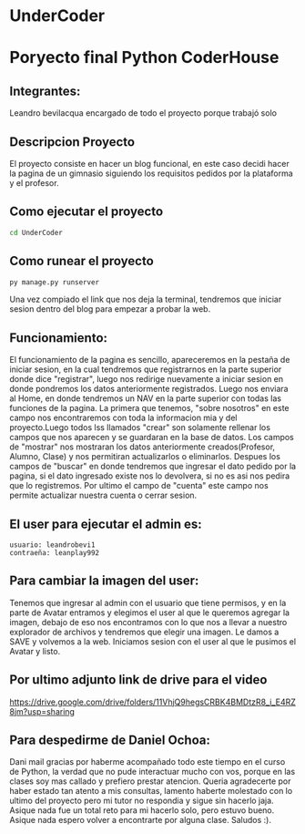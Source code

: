 # UnderCoder
# Poryecto final Python CoderHouse
## Integrantes:
Leandro bevilacqua encargado de todo el proyecto porque trabajó solo

## Descripcion Proyecto

El proyecto consiste en hacer un blog funcional, en este caso decidi hacer la pagina de un gimnasio siguiendo los requisitos pedidos por la plataforma y el profesor.

## Como ejecutar el proyecto

```cmd
cd UnderCoder
```
## Como runear el proyecto
```cmd
py manage.py runserver
```
Una vez compiado el link que nos deja la terminal, tendremos que iniciar sesion dentro del blog para empezar a probar la web.

## Funcionamiento:

El funcionamiento de la pagina es sencillo, apareceremos en la pestaña de iniciar sesion, en la cual tendremos que registrarnos en la parte superior donde dice "registrar", luego nos redirige nuevamente a iniciar sesion en donde pondremos los datos anteriormente registrados. Luego nos enviara al Home, en donde tendremos un NAV en la parte superior con todas las funciones de la pagina. La primera que tenemos, "sobre nosotros" en este campo nos encontraremos con toda la informacion mia y del proyecto.Luego todos lss llamados "crear" son solamente rellenar los campos que nos aparecen y se guardaran en la base de datos. Los campos de "mostrar" nos mostraran los datos anteriormente creados(Profesor, Alumno, Clase) y nos permitiran actualizarlos o eliminarlos. Despues los campos de "buscar" en donde tendremos que ingresar el dato pedido por la pagina, si el dato ingresado existe nos lo devolvera, si no es asi nos pedira que lo registremos. Por ultimo el campo de "cuenta" este campo nos permite actualizar nuestra cuenta o cerrar sesion.

## El user para ejecutar el admin es:
    usuario: leandrobevi1
    contraeña: leanplay992
    
## Para cambiar la imagen del user:

Tenemos que ingresar al admin con el usuario que tiene permisos, y en la parte de Avatar entramos y elegimos el user al que le queremos agregar la imagen, debajo de eso nos encontramos con lo que nos a llevar a nuestro explorador de archivos y tendremos que elegir una imagen. Le damos a SAVE y volvemos a la web. Iniciamos sesion con el user al que le pusimos el Avatar y listo.

## Por ultimo adjunto link de drive para el video

https://drive.google.com/drive/folders/11VhjQ9hegsCRBK4BMDtzR8_i_E4RZ8jm?usp=sharing

## Para despedirme de Daniel Ochoa:

Dani mail gracias por haberme acompañado todo este tiempo en el curso de Python, la verdad que no pude interactuar mucho con vos, porque en las clases soy mas callado y prefiero prestar atencion. Queria agradecerte por haber estado tan atento a mis consultas, lamento haberte molestado con lo ultimo del proyecto pero mi tutor no respondia y sigue sin hacerlo jaja. Asique nada fue un total reto para mi hacerlo solo, pero estuvo bueno. Asique nada espero volver a encontrarte por alguna clase. Saludos :).


